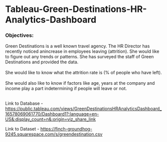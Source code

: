 # Tableau-Green-Destinations-HR-Analytics-Dashboard

### Objectives:

Green Destinations is a well known travel agency. The HR Director has recently noticed anincrease in employees leaving (attrition). She would like to figure out any trends or patterns. She has surveyed the staff of Green Destinations and provided the data.
<br />
<br />
She would like to know what the attrition rate is (% of people who have left).
<br />
<br />
She would also like to know if factors like age, years at the company and income play a part indetermining if people will leave or not.
<br />
<br />

Link to Database - https://public.tableau.com/views/GreenDestinationsHRAnalyticsDashboard_16578069061770/Dashboard1?:language=en-US&:display_count=n&:origin=viz_share_link


Link to Dataset - https://finch-groundhog-9245.squarespace.com/s/greendestination.csv
